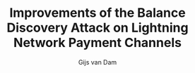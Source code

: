 ---
title: Improvements of the Balance Discovery Attack on Lightning Network Payment Channels
author: Gijs van Dam
---